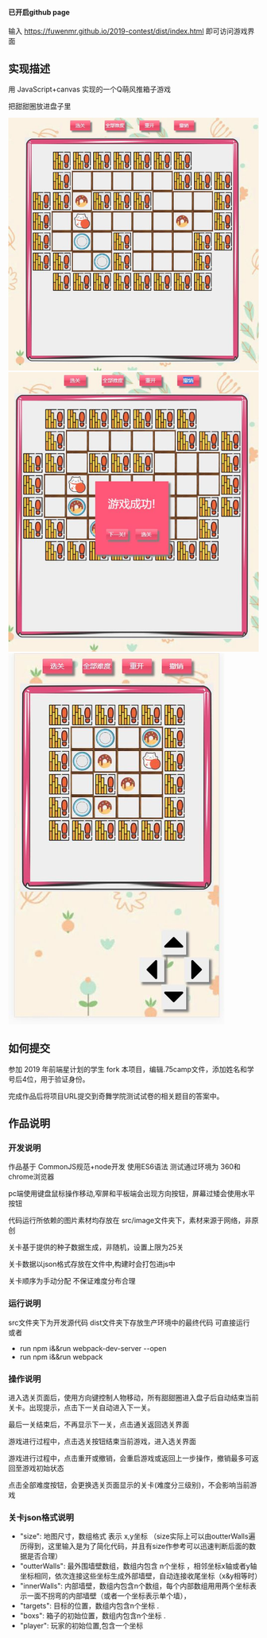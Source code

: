 
#### 已开启github page

输入 https://fuwenmr.github.io/2019-contest/dist/index.html 即可访问游戏界面

## 实现描述

用 JavaScript+canvas 实现的一个Q萌风推箱子游戏

把甜甜圈放进盘子里

![](https://raw.githubusercontent.com/fuWenMr/2019-contest/master/show/pc1.jpg)
![](https://github.com/fuWenMr/2019-contest/blob/master/show/pc2.jpg)
![](https://github.com/fuWenMr/2019-contest/blob/master/show/phone1.jpg)




## 如何提交

参加 2019 年前端星计划的学生 fork 本项目，编辑.75camp文件，添加姓名和学号后4位，用于验证身份。

完成作品后将项目URL提交到奇舞学院测试试卷的相关题目的答案中。

## 作品说明

### 开发说明

作品基于 CommonJS规范+node开发 使用ES6语法 测试通过环境为 360和chrome浏览器

pc端使用键盘鼠标操作移动,窄屏和平板端会出现方向按钮，屏幕过矮会使用水平按钮

代码运行所依赖的图片素材均存放在 src/image文件夹下，素材来源于网络，非原创

关卡基于提供的种子数据生成，非随机，设置上限为25关

关卡数据以json格式存放在文件中,构建时会打包进js中

关卡顺序为手动分配  不保证难度分布合理


### 运行说明

src文件夹下为开发源代码   dist文件夹下存放生产环境中的最终代码 可直接运行
或者 
- run npm i&&run webpack-dev-server --open
- run npm i&&run webpack
### 操作说明

进入选关页面后，使用方向键控制人物移动，所有甜甜圈进入盘子后自动结束当前关卡。出现提示，点击下一关自动进入下一关。

最后一关结束后，不再显示下一关，点击通关返回选关界面

游戏进行过程中，点击选关按钮结束当前游戏，进入选关界面

游戏进行过程中，点击重开或撤销，会重启游戏或返回上一步操作，撤销最多可返回至游戏初始状态

点击全部难度按钮，会更换选关页面显示的关卡(难度分三级别)，不会影响当前游戏

### 关卡json格式说明

- "size": 地图尺寸，数组格式 表示 x,y坐标 （size实际上可以由outterWalls遍历得到，这里输入是为了简化代码，并且有size作参考可以迅速判断后面的数据是否合理）
- "outterWalls": 最外围墙壁数组，数组内包含 n个坐标 ，相邻坐标x轴或者y轴坐标相同，依次连接这些坐标生成外部墙壁，自动连接收尾坐标（x&y相等时）
- "innerWalls":	内部墙壁，数组内包含n个数组，每个内部数组用用两个坐标表示一面不拐弯的内部墙壁（或者一个坐标表示单个墙），
- "targets":	目标的位置，数组内包含n个坐标 .
- "boxs":		箱子的初始位置，数组内包含n个坐标 .
- "player":		玩家的初始位置,包含一个坐标





